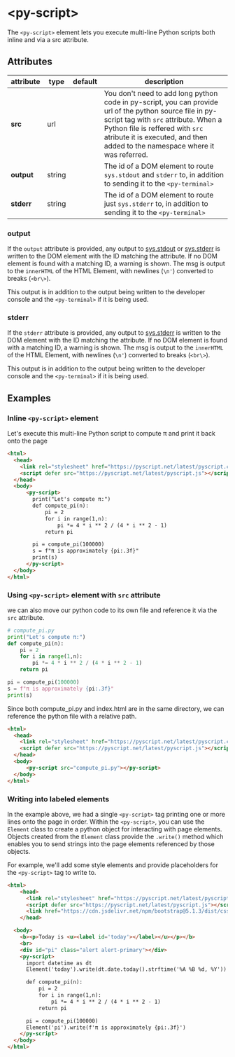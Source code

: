 # &lt;py-script&gt;

The `<py-script>` element lets you execute multi-line Python scripts both inline and via a src attribute.

## Attributes

| attribute | type   | default | description                  |
|-----------|--------|---------|------------------------------|
| **src**   | url    |         | You don't need to add long python code in py-script, you can provide url of the python source file in py-script tag with `src` attribute. When a Python file is reffered with `src` atribute it is executed, and then added to the namespace where it was referred. |
| **output**| string |         | The id of a DOM element to route `sys.stdout` and `stderr` to, in addition to sending it to the `<py-terminal>`|
| **stderr**| string |         | The id of a DOM element to route just `sys.stderr` to, in addition to sending it to the `<py-terminal>`|

### output

If the `output` attribute is provided, any output to [sys.stdout](https://docs.python.org/3/library/sys.html#sys.stdout) or [sys.stderr](https://docs.python.org/3/library/sys.html#sys.stderr) is written to the DOM element with the ID matching the attribute. If no DOM element is found with a matching ID, a warning is shown. The msg is output to the `innerHTML` of the HTML Element, with newlines (`\n'`) converted to breaks (`<br\>`).

This output is in addition to the output being written to the developer console and the `<py-terminal>` if it is being used.

### stderr

If the `stderr` attribute is provided, any output to [sys.stderr](https://docs.python.org/3/library/sys.html#sys.stderr) is written to the DOM element with the ID matching the attribute. If no DOM element is found with a matching ID, a warning is shown. The msg is output to the `innerHTML` of the HTML Element, with newlines (`\n'`) converted to breaks (`<br\>`).

This output is in addition to the output being written to the developer console and the `<py-terminal>` if it is being used.


## Examples

### Inline `<py-script>` element

Let's execute this multi-line Python script to compute π and print it back onto the page

```html
<html>
  <head>
    <link rel="stylesheet" href="https://pyscript.net/latest/pyscript.css" />
    <script defer src="https://pyscript.net/latest/pyscript.js"></script>
  </head>
  <body>
      <py-script>
        print("Let's compute π:")
        def compute_pi(n):
            pi = 2
            for i in range(1,n):
                pi *= 4 * i ** 2 / (4 * i ** 2 - 1)
            return pi

        pi = compute_pi(100000)
        s = f"π is approximately {pi:.3f}"
        print(s)
      </py-script>
  </body>
</html>
```

### Using `<py-script>` element with `src` attribute

we can also move our python code to its own file and reference it via the `src` attribute.


```python
# compute_pi.py
print("Let's compute π:")
def compute_pi(n):
    pi = 2
    for i in range(1,n):
        pi *= 4 * i ** 2 / (4 * i ** 2 - 1)
    return pi

pi = compute_pi(100000)
s = f"π is approximately {pi:.3f}"
print(s)
```

Since both compute_pi.py and index.html are in the same directory, we can reference the python file with a relative path.

```html
<html>
  <head>
    <link rel="stylesheet" href="https://pyscript.net/latest/pyscript.css" />
    <script defer src="https://pyscript.net/latest/pyscript.js"></script>
  </head>
  <body>
      <py-script src="compute_pi.py"></py-script>
  </body>
</html>
```

### Writing into labeled elements

In the example above, we had a single `<py-script>` tag printing
one or more lines onto the page in order. Within the `<py-script>`, you can
use the `Element` class to create a python object for interacting with
page elements. Objects created from the `Element` class provide the `.write()` method
which enables you to send strings into the page elements referenced by those objects.

For example, we'll add some style elements and provide placeholders for
the `<py-script>` tag to write to.

```html
<html>
    <head>
      <link rel="stylesheet" href="https://pyscript.net/latest/pyscript.css" />
      <script defer src="https://pyscript.net/latest/pyscript.js"></script>
      <link href="https://cdn.jsdelivr.net/npm/bootstrap@5.1.3/dist/css/bootstrap.min.css" rel="stylesheet" crossorigin="anonymous">
    </head>

  <body>
    <b><p>Today is <u><label id='today'></label></u></p></b>
    <br>
    <div id="pi" class="alert alert-primary"></div>
    <py-script>
      import datetime as dt
      Element('today').write(dt.date.today().strftime('%A %B %d, %Y'))

      def compute_pi(n):
          pi = 2
          for i in range(1,n):
              pi *= 4 * i ** 2 / (4 * i ** 2 - 1)
          return pi

      pi = compute_pi(100000)
      Element('pi').write(f'π is approximately {pi:.3f}')
    </py-script>
  </body>
</html>
```
